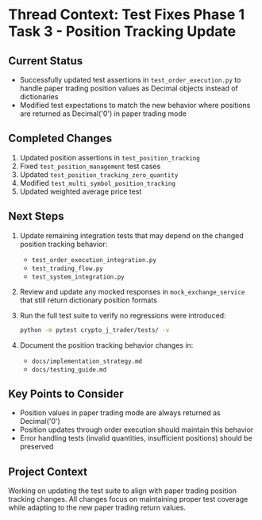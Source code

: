 # Thread Context: Test Fixes Phase 1 Task 3 - Position Tracking Update

## Current Status
- Successfully updated test assertions in `test_order_execution.py` to handle paper trading position values as Decimal objects instead of dictionaries
- Modified test expectations to match the new behavior where positions are returned as Decimal('0') in paper trading mode

## Completed Changes
1. Updated position assertions in `test_position_tracking`
2. Fixed `test_position_management` test cases
3. Updated `test_position_tracking_zero_quantity` 
4. Modified `test_multi_symbol_position_tracking`
5. Updated weighted average price test

## Next Steps
1. Update remaining integration tests that may depend on the changed position tracking behavior:
   - `test_order_execution_integration.py`
   - `test_trading_flow.py`
   - `test_system_integration.py`

2. Review and update any mocked responses in `mock_exchange_service` that still return dictionary position formats

3. Run the full test suite to verify no regressions were introduced:
   ```bash 
   python -m pytest crypto_j_trader/tests/ -v
   ```

4. Document the position tracking behavior changes in:
   - `docs/implementation_strategy.md`
   - `docs/testing_guide.md`

## Key Points to Consider
- Position values in paper trading mode are always returned as Decimal('0')
- Position updates through order execution should maintain this behavior
- Error handling tests (invalid quantities, insufficient positions) should be preserved

## Project Context
Working on updating the test suite to align with paper trading position tracking changes. All changes focus on maintaining proper test coverage while adapting to the new paper trading return values.